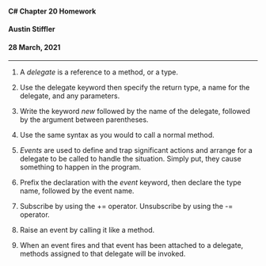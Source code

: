 #### C# Chapter 20 Homework
#### Austin Stiffler
#### 28 March, 2021
----

1. A *delegate* is a reference to a method, or a type.

1. Use the delegate keyword then specify the return type, a name for the delegate, and any parameters.

1. Write the keyword *new* followed by the name of the delegate, followed by the argument between parentheses.

1. Use the same syntax as you would to call a normal method.

1. *Events* are used to define and trap significant actions and arrange for a delegate to be called to handle the situation. Simply put, they cause something to happen in the program.

1. Prefix the declaration with the *event* keyword, then declare the type name, followed by the event name.

1. Subscribe by using the += operator. Unsubscribe by using the -= operator.

1. Raise an event by calling it like a method.

1. When an event fires and that event has been attached to a delegate, methods assigned to that delegate will be invoked.